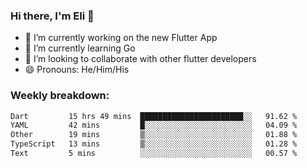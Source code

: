 ### Hi there, I'm Eli 👋
- 🔭 I’m currently working on the new Flutter App
- 🌱 I’m currently learning Go
- 🦄 I’m looking to collaborate with other flutter developers
- 😄 Pronouns: He/Him/His

### Weekly breakdown:
<!--START_SECTION:waka-->

```txt
Dart         15 hrs 49 mins  ███████████████████████░░   91.62 %
YAML         42 mins         █░░░░░░░░░░░░░░░░░░░░░░░░   04.09 %
Other        19 mins         ▒░░░░░░░░░░░░░░░░░░░░░░░░   01.88 %
TypeScript   13 mins         ▒░░░░░░░░░░░░░░░░░░░░░░░░   01.28 %
Text         5 mins          ░░░░░░░░░░░░░░░░░░░░░░░░░   00.57 %
```

<!--END_SECTION:waka-->
